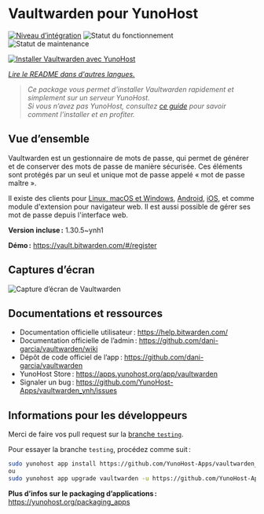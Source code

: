 <!--
Nota bene : ce README est automatiquement généré par <https://github.com/YunoHost/apps/tree/master/tools/readme_generator>
Il NE doit PAS être modifié à la main.
-->

# Vaultwarden pour YunoHost

[![Niveau d’intégration](https://dash.yunohost.org/integration/vaultwarden.svg)](https://ci-apps.yunohost.org/ci/apps/vaultwarden/) ![Statut du fonctionnement](https://ci-apps.yunohost.org/ci/badges/vaultwarden.status.svg) ![Statut de maintenance](https://ci-apps.yunohost.org/ci/badges/vaultwarden.maintain.svg)

[![Installer Vaultwarden avec YunoHost](https://install-app.yunohost.org/install-with-yunohost.svg)](https://install-app.yunohost.org/?app=vaultwarden)

*[Lire le README dans d'autres langues.](./ALL_README.md)*

> *Ce package vous permet d’installer Vaultwarden rapidement et simplement sur un serveur YunoHost.*  
> *Si vous n’avez pas YunoHost, consultez [ce guide](https://yunohost.org/install) pour savoir comment l’installer et en profiter.*

## Vue d’ensemble

Vaultwarden est un gestionnaire de mots de passe, qui permet de générer et de conserver des mots de passe de manière sécurisée. Ces éléments sont protégés par un seul et unique mot de passe appelé « mot de passe maître ».

Il existe des clients pour [Linux, macOS et Windows](https://bitwarden.com/#download), [Android](https://play.google.com/store/apps/details?id=com.x8bit.bitwarden), [iOS](https://itunes.apple.com/app/bitwarden-free-password-manager/id1137397744?mt=8), et comme module d'extension pour navigateur web. Il est aussi possible de gérer ses mot de passe depuis l'interface web.


**Version incluse :** 1.30.5~ynh1

**Démo :** <https://vault.bitwarden.com/#/register>

## Captures d’écran

![Capture d’écran de Vaultwarden](./doc/screenshots/screenshot1.png)

## Documentations et ressources

- Documentation officielle utilisateur : <https://help.bitwarden.com/>
- Documentation officielle de l’admin : <https://github.com/dani-garcia/vaultwarden/wiki>
- Dépôt de code officiel de l’app : <https://github.com/dani-garcia/vaultwarden>
- YunoHost Store : <https://apps.yunohost.org/app/vaultwarden>
- Signaler un bug : <https://github.com/YunoHost-Apps/vaultwarden_ynh/issues>

## Informations pour les développeurs

Merci de faire vos pull request sur la [branche `testing`](https://github.com/YunoHost-Apps/vaultwarden_ynh/tree/testing).

Pour essayer la branche `testing`, procédez comme suit :

```bash
sudo yunohost app install https://github.com/YunoHost-Apps/vaultwarden_ynh/tree/testing --debug
ou
sudo yunohost app upgrade vaultwarden -u https://github.com/YunoHost-Apps/vaultwarden_ynh/tree/testing --debug
```

**Plus d’infos sur le packaging d’applications :** <https://yunohost.org/packaging_apps>
